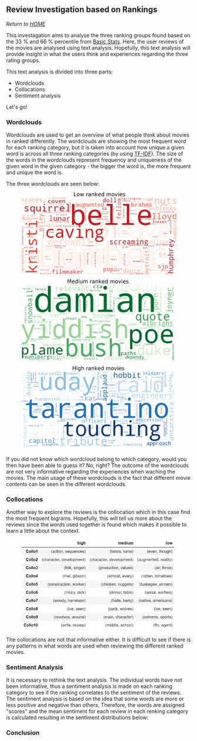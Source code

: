 ## Review Investigation based on Rankings
*Return to [HOME](https://lauramarott.github.io/SocialGraphs/)*

This investagation aims to analyse the three ranking groups found based on the 33 % and 66 % percentile from [Basic Stats](https://lauramarott.github.io/SocialGraphs/BasicStats). Here, the user reviews of the movies are analysed using text analysis. Hopefully, this text analysis will provide insight in what the users think and experiences regarding the three rating groups.

This text analysis is divided into three parts:
* Wordclouds 
* Collocations
* Sentiment analysis

Let's go!

### Wordclouds

Wordclouds are used to get an overview of what people think about movies in ranked differently. The wordclouds are showing the most frequent word for each ranking category, but it is taken into account how unique a given word is across all three ranking categories (by using [TF-IDF](https://monkeylearn.com/blog/what-is-tf-idf/)). The size of the words in the wordclouds represent frequency and uniqueness of the given word in the given category - the bigger the word is, the more frequent and unique the word is.

The three wordclouds are seen below:

<figure style="text-align: center;">
  <img src="./images/low_wordcloud.png">
  <img src="./images/medium_wordcloud.png">
  <img src="./images/high_wordcloud.png">
</figure>

If you did not know which wordcloud belong to which category, would you then have been able to guess it? No, right?
The outcome of the wordclouds are not very informative regarding the experiences when waching the movies. The main usage of these wordclouds is the fact that different movie contents can be seen in the different wordclouds. 

### Collocations

Another way to explore the reviews is the collocation which in this case find the most frequent bigrams. Hopefully, this will tell us more about the reviews since the words used together is found which makes it possible to learn a little about the context. 

<figure style="text-align: center;">
  <img src="./images/rank_collocations.png" width="500"/>
</figure>

The collocations are not that informative either. It is difficult to see if there is any patterns in what words are used when reviewing the different ranked movies. 

### Sentiment Analysis

It is necessary to rethink the text analysis. The individual words have not been informative, thus a sentiment analysis is made on each ranking category to see if the ranking correlates to the sentiment of the reviews. The sentiment analysis is based on the idea that some words are more or less positive and negative than others. Therefore, the words are assigned "scores" and the mean sentiment for each review in each renking category is calculated resulting in the sentiment distributions below:




### Conclusion
